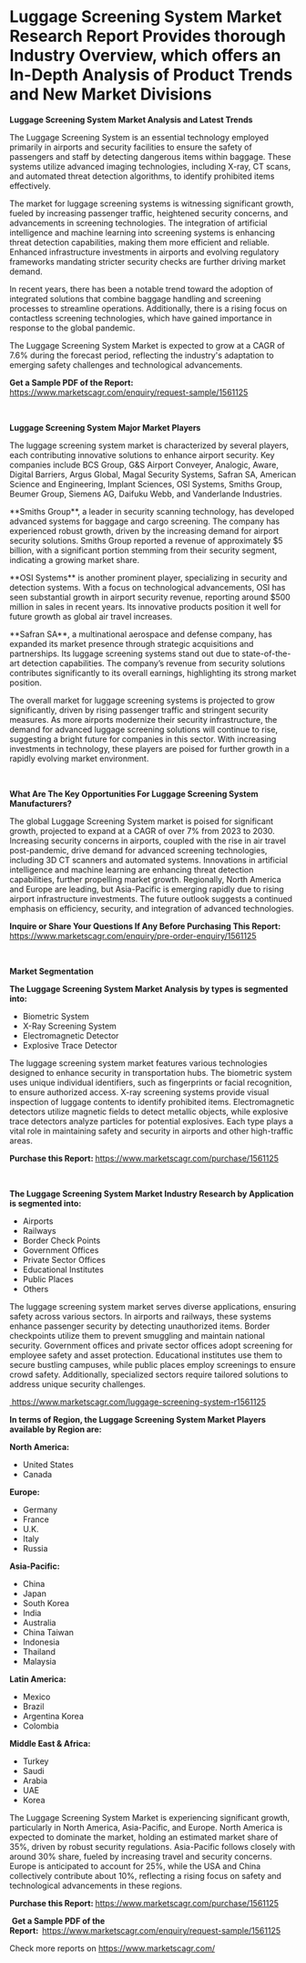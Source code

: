<p><h1>Luggage Screening System Market Research Report Provides thorough Industry Overview, which offers an In-Depth Analysis of Product Trends and New Market Divisions</h1></p><p><strong>Luggage Screening System Market Analysis and Latest Trends</strong></p>
<p><p>The Luggage Screening System is an essential technology employed primarily in airports and security facilities to ensure the safety of passengers and staff by detecting dangerous items within baggage. These systems utilize advanced imaging technologies, including X-ray, CT scans, and automated threat detection algorithms, to identify prohibited items effectively. </p><p>The market for luggage screening systems is witnessing significant growth, fueled by increasing passenger traffic, heightened security concerns, and advancements in screening technologies. The integration of artificial intelligence and machine learning into screening systems is enhancing threat detection capabilities, making them more efficient and reliable. Enhanced infrastructure investments in airports and evolving regulatory frameworks mandating stricter security checks are further driving market demand.</p><p>In recent years, there has been a notable trend toward the adoption of integrated solutions that combine baggage handling and screening processes to streamline operations. Additionally, there is a rising focus on contactless screening technologies, which have gained importance in response to the global pandemic.</p><p>The Luggage Screening System Market is expected to grow at a CAGR of 7.6% during the forecast period, reflecting the industry's adaptation to emerging safety challenges and technological advancements.</p></p>
<p><strong>Get a Sample PDF of the Report:&nbsp;</strong> <a href="https://www.marketscagr.com/enquiry/request-sample/1561125?utm_campaign=2471&utm_medium=2&utm_source=Github&utm_content=ia&utm_term=11042025&utm_id=luggage-screening-system">https://www.marketscagr.com/enquiry/request-sample/1561125</a></p>
<p>&nbsp;</p>
<p><strong>Luggage Screening System Major Market Players</strong></p>
<p><p>The luggage screening system market is characterized by several players, each contributing innovative solutions to enhance airport security. Key companies include BCS Group, G&S Airport Conveyer, Analogic, Aware, Digital Barriers, Argus Global, Magal Security Systems, Safran SA, American Science and Engineering, Implant Sciences, OSI Systems, Smiths Group, Beumer Group, Siemens AG, Daifuku Webb, and Vanderlande Industries.</p><p>**Smiths Group**, a leader in security scanning technology, has developed advanced systems for baggage and cargo screening. The company has experienced robust growth, driven by the increasing demand for airport security solutions. Smiths Group reported a revenue of approximately $5 billion, with a significant portion stemming from their security segment, indicating a growing market share.</p><p>**OSI Systems** is another prominent player, specializing in security and detection systems. With a focus on technological advancements, OSI has seen substantial growth in airport security revenue, reporting around $500 million in sales in recent years. Its innovative products position it well for future growth as global air travel increases.</p><p>**Safran SA**, a multinational aerospace and defense company, has expanded its market presence through strategic acquisitions and partnerships. Its luggage screening systems stand out due to state-of-the-art detection capabilities. The company’s revenue from security solutions contributes significantly to its overall earnings, highlighting its strong market position.</p><p>The overall market for luggage screening systems is projected to grow significantly, driven by rising passenger traffic and stringent security measures. As more airports modernize their security infrastructure, the demand for advanced luggage screening solutions will continue to rise, suggesting a bright future for companies in this sector. With increasing investments in technology, these players are poised for further growth in a rapidly evolving market environment.</p></p>
<p>&nbsp;</p>
<p><strong>What Are The Key Opportunities For Luggage Screening System Manufacturers?</strong></p>
<p><p>The global Luggage Screening System market is poised for significant growth, projected to expand at a CAGR of over 7% from 2023 to 2030. Increasing security concerns in airports, coupled with the rise in air travel post-pandemic, drive demand for advanced screening technologies, including 3D CT scanners and automated systems. Innovations in artificial intelligence and machine learning are enhancing threat detection capabilities, further propelling market growth. Regionally, North America and Europe are leading, but Asia-Pacific is emerging rapidly due to rising airport infrastructure investments. The future outlook suggests a continued emphasis on efficiency, security, and integration of advanced technologies.</p></p>
<p><strong>Inquire or Share Your Questions If Any Before Purchasing This Report:</strong> <a href="https://www.marketscagr.com/enquiry/pre-order-enquiry/1561125?utm_campaign=2471&utm_medium=2&utm_source=Github&utm_content=ia&utm_term=11042025&utm_id=luggage-screening-system">https://www.marketscagr.com/enquiry/pre-order-enquiry/1561125</a></p>
<p>&nbsp;</p>
<p><strong>Market Segmentation</strong></p>
<p><strong>The Luggage Screening System Market Analysis by types is segmented into:</strong></p>
<p><ul><li>Biometric System</li><li>X-Ray Screening System</li><li>Electromagnetic Detector</li><li>Explosive Trace Detector</li></ul></p>
<p><p>The luggage screening system market features various technologies designed to enhance security in transportation hubs. The biometric system uses unique individual identifiers, such as fingerprints or facial recognition, to ensure authorized access. X-ray screening systems provide visual inspection of luggage contents to identify prohibited items. Electromagnetic detectors utilize magnetic fields to detect metallic objects, while explosive trace detectors analyze particles for potential explosives. Each type plays a vital role in maintaining safety and security in airports and other high-traffic areas.</p></p>
<p><strong>Purchase this Report:&nbsp;</strong><a href="https://www.marketscagr.com/purchase/1561125?utm_campaign=2471&utm_medium=2&utm_source=Github&utm_content=ia&utm_term=11042025&utm_id=luggage-screening-system">https://www.marketscagr.com/purchase/1561125</a></p>
<p>&nbsp;</p>
<p><strong>The Luggage Screening System Market Industry Research by Application is segmented into:</strong></p>
<p><ul><li>Airports</li><li>Railways</li><li>Border Check Points</li><li>Government Offices</li><li>Private Sector Offices</li><li>Educational Institutes</li><li>Public Places</li><li>Others</li></ul></p>
<p><p>The luggage screening system market serves diverse applications, ensuring safety across various sectors. In airports and railways, these systems enhance passenger security by detecting unauthorized items. Border checkpoints utilize them to prevent smuggling and maintain national security. Government offices and private sector offices adopt screening for employee safety and asset protection. Educational institutes use them to secure bustling campuses, while public places employ screenings to ensure crowd safety. Additionally, specialized sectors require tailored solutions to address unique security challenges.</p></p>
<p><a href="https://www.marketscagr.com/luggage-screening-system-r1561125?utm_campaign=2471&utm_medium=2&utm_source=Github&utm_content=ia&utm_term=11042025&utm_id=luggage-screening-system">&nbsp;https://www.marketscagr.com/luggage-screening-system-r1561125</a></p>
<p><strong>In terms of Region, the Luggage Screening System Market Players available by Region are:</strong></p>
<p>
    <p> <strong> North America: </strong>
        <ul>
            <li>United States</li>
            <li>Canada</li>
        </ul>
        </p> 
    <p> <strong> Europe: </strong>
        <ul>
            <li>Germany</li>
            <li>France</li>
            <li>U.K.</li>
            <li>Italy</li>
            <li>Russia</li>
        </ul>
        </p> 
    <p> <strong> Asia-Pacific: </strong>
        <ul>
            <li>China</li>
            <li>Japan</li>
            <li>South Korea</li>
            <li>India</li>
            <li>Australia</li>
            <li>China Taiwan</li>
            <li>Indonesia</li>
            <li>Thailand</li>
            <li>Malaysia</li>
        </ul>
        </p> 
    <p> <strong> Latin America: </strong>
        <ul>
            <li>Mexico</li>
            <li>Brazil</li>
            <li>Argentina Korea</li>
            <li>Colombia</li>
        </ul>
        </p> 
    <p> <strong> Middle East & Africa: </strong>
        <ul>
            <li>Turkey</li>
            <li>Saudi</li>
            <li>Arabia</li>
            <li>UAE</li>
            <li>Korea</li>
        </ul>
    </p>
    </p>
<p><p>The Luggage Screening System Market is experiencing significant growth, particularly in North America, Asia-Pacific, and Europe. North America is expected to dominate the market, holding an estimated market share of 35%, driven by robust security regulations. Asia-Pacific follows closely with around 30% share, fueled by increasing travel and security concerns. Europe is anticipated to account for 25%, while the USA and China collectively contribute about 10%, reflecting a rising focus on safety and technological advancements in these regions.</p></p>
<p><strong>Purchase this Report: </strong><a href="https://www.marketscagr.com/purchase/1561125?utm_campaign=2471&utm_medium=2&utm_source=Github&utm_content=ia&utm_term=11042025&utm_id=luggage-screening-system">https://www.marketscagr.com/purchase/1561125</a></p>
<p>&nbsp;<strong>Get a Sample PDF of the Report:&nbsp;&nbsp;</strong><a href="https://www.marketscagr.com/enquiry/request-sample/1561125?utm_campaign=2471&utm_medium=2&utm_source=Github&utm_content=ia&utm_term=11042025&utm_id=luggage-screening-system">https://www.marketscagr.com/enquiry/request-sample/1561125</a></p>
<p><strong></strong></p>
<p>Check more reports on <a href="https://www.marketscagr.com/?utm_campaign=2471&utm_medium=2&utm_source=Github&utm_content=ia&utm_term=11042025&utm_id=luggage-screening-system">https://www.marketscagr.com/</a></p>
